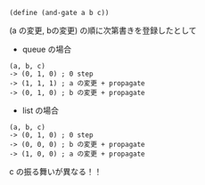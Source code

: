 ```
(define (and-gate a b c))
```

(a の変更, bの変更) の順に次第書きを登録したとして

* queue の場合

```
(a, b, c)
-> (0, 1, 0) ; 0 step
-> (1, 1, 1) ; a の変更 + propagate
-> (0, 1, 0) ; b の変更 + propagate
```

* list の場合

```
(a, b, c)
-> (0, 1, 0) ; 0 step
-> (0, 0, 0) ; b の変更 + propagate
-> (1, 0, 0) ; a の変更 + propagate
```

c の振る舞いが異なる！！
